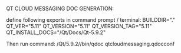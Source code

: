 QT CLOUD MESSAGING DOC GENERATION:

define following exports in command prompt / terminal:
BUILDDIR="."
QT_VER="5.11"
QT_VERSION="5.11"
QT_VERSION_TAG="5.11"
QT_INSTALL_DOCS="<pathToQt>/Qt/Docs/Qt-5.9.2"

Then run command:
<pathToQt>/Qt/5.9.2/<arch>/bin/qdoc qtcloudmessaging.qdocconf
